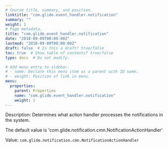 ```yaml
---
# Course title, summary, and position.
linktitle: "com.glide.event_handler.notification"
summary: ""
weight: 1
# Page metadata.
title: "com.glide.event_handler.notification"
date: "2018-09-09T00:00:00Z"
lastmod: "2018-09-09T00:00:00Z"
draft: false  # Is this a draft? true/false
toc: true  # Show table of contents? true/false
type: docs  # Do not modify.

# Add menu entry to sidebar.
# - name: Declare this menu item as a parent with ID name.
# - weight: Position of link in menu.
menu:
  properties:
    parent: Properties
    name: "com.glide.event_handler.notification"
    weight: 1
---
```


Description: Determines what action handler processes the notifications in the system.

The default value is 'com.glide.notification.cmn.NotificationActionHandler'


Value: `com.glide.notification.cmn.NotificationActionHandler`